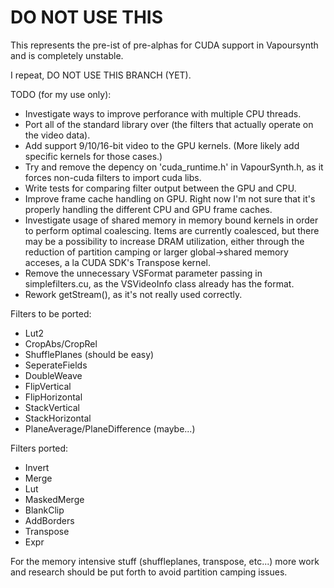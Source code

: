 DO NOT USE THIS
===============

This represents the pre-ist of pre-alphas for CUDA support in Vapoursynth and is completely unstable.

I repeat, DO NOT USE THIS BRANCH (YET).

TODO (for my use only):
   * Investigate ways to improve perforance with multiple CPU threads.
   * Port all of the standard library over (the filters that actually operate on the video data).
   * Add support 9/10/16-bit video to the GPU kernels. (More likely add specific kernels for those cases.)
   * Try and remove the depency on 'cuda_runtime.h' in VapourSynth.h, as it forces non-cuda filters to import cuda libs.
   * Write tests for comparing filter output between the GPU and CPU.
   * Improve frame cache handling on GPU. Right now I'm not sure that it's properly handling the different CPU and GPU frame caches.
   * Investigate usage of shared memory in memory bound kernels in order to perform optimal coalescing. Items are currently coalesced,
     but there may be a possibility to increase DRAM utilization, either through the reduction of partition camping or larger global->shared
     memory acceses, a la CUDA SDK's Transpose kernel.
   * Remove the unnecessary VSFormat parameter passing in simplefilters.cu, as the VSVideoInfo class already has the format.
   * Rework getStream(), as it's not really used correctly.


Filters to be ported:
   * Lut2
   * CropAbs/CropRel
   * ShufflePlanes (should be easy)
   * SeperateFields
   * DoubleWeave
   * FlipVertical
   * FlipHorizontal
   * StackVertical
   * StackHorizontal
   * PlaneAverage/PlaneDifference (maybe...)

Filters ported:
   * Invert
   * Merge
   * Lut
   * MaskedMerge
   * BlankClip
   * AddBorders
   * Transpose
   * Expr

For the memory intensive stuff (shuffleplanes, transpose, etc...) more work and research should be put forth to avoid partition camping issues.
